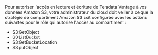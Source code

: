 Pour autoriser l'accès en lecture et écriture de Teradata Vantage à vos données Amazon S3, votre administrateur du cloud doit veiller à ce que la stratégie de compartiment Amazon S3 soit configurée avec les actions suivantes pour le rôle qui autorise l'accès au compartiment :

-   S3:GetObject
-   S3:ListBucket
-   S3:GetBucketLocation
-   S3:putObject
